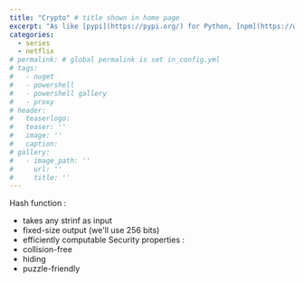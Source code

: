 ```yaml
---
title: "Crypto" # title shown in home page
excerpt: "As like [pypi](https://pypi.org/) for Python, [npm](https://www.npmjs.com/) for Node.js, we also have [Powershell Gallery](https://www.powershellgallery.com/) for Powershell to add some extra Powershell modules, and [Nuget Gallery](https://www.nuget.org/) for Powershell to add some extra executables." # excerpt shown in home page under title
categories:
  - series
  - netflix
# permalink: # global permalink is set in_config.yml
# tags:
#   - nuget
#   - powershell
#   - powershell gallery
#   - proxy
# header:
#   teaserlogo:
#   teaser: ''
#   image: ''
#   caption:
# gallery:
#   - image_path: ''
#     url: ''
#     title: ''
---
```



Hash function :
 - takes any strinf as input
 - fixed-size output (we'll use 256 bits)
 - efficiently computable
Security properties :
 - collision-free
 - hiding
 - puzzle-friendly

